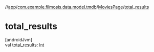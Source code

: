 //[app](../../../index.md)/[com.example.filmosis.data.model.tmdb](../index.md)/[MoviesPage](index.md)/[total_results](total_results.md)

# total_results

[androidJvm]\
val [total_results](total_results.md): [Int](https://kotlinlang.org/api/latest/jvm/stdlib/kotlin/-int/index.html)
